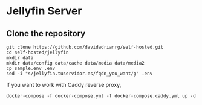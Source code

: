 # Jellyfin Server

## Clone the repository

```
git clone https://github.com/davidadrianrg/self-hosted.git
cd self-hosted/jellyfin
mkdir data
mkdir data/config data/cache data/media data/media2
cp sample.env .env
sed -i "s/jellyfin.tuservidor.es/fqdn_you_want/g" .env
```

If you want to work with Caddy reverse proxy,

```
docker-compose -f docker-compose.yml -f docker-compose.caddy.yml up -d
```
